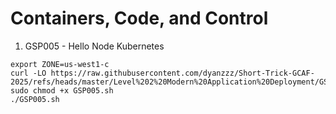 # Containers, Code, and Control

 1. GSP005 - Hello Node Kubernetes
```
export ZONE=us-west1-c
curl -LO https://raw.githubusercontent.com/dyanzzz/Short-Trick-GCAF-2025/refs/heads/master/Level%202%20Modern%20Application%20Deployment/GSP005.sh
sudo chmod +x GSP005.sh
./GSP005.sh
```
